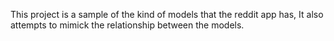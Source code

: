 This project is a sample of the kind of models that the reddit app has, It also attempts to mimick the relationship between the models.